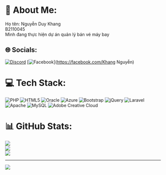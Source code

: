 # 💫 About Me:
Họ tên: Nguyễn Duy Khang<br>B2110045<br>Mình đang thực hiện dự án quản lý bán vé máy bay


## 🌐 Socials:
[![Discord](https://img.shields.io/badge/Discord-%237289DA.svg?logo=discord&logoColor=white)](https://discord.gg/Khanggggg) [![Facebook](https://img.shields.io/badge/Facebook-%231877F2.svg?logo=Facebook&logoColor=white)](https://facebook.com/Khang Nguyễn) 

# 💻 Tech Stack:
![PHP](https://img.shields.io/badge/php-%23777BB4.svg?style=for-the-badge&logo=php&logoColor=white) ![HTML5](https://img.shields.io/badge/html5-%23E34F26.svg?style=for-the-badge&logo=html5&logoColor=white) ![Oracle](https://img.shields.io/badge/Oracle-F80000?style=for-the-badge&logo=oracle&logoColor=white) ![Azure](https://img.shields.io/badge/azure-%230072C6.svg?style=for-the-badge&logo=microsoftazure&logoColor=white) ![Bootstrap](https://img.shields.io/badge/bootstrap-%238511FA.svg?style=for-the-badge&logo=bootstrap&logoColor=white) ![jQuery](https://img.shields.io/badge/jquery-%230769AD.svg?style=for-the-badge&logo=jquery&logoColor=white) ![Laravel](https://img.shields.io/badge/laravel-%23FF2D20.svg?style=for-the-badge&logo=laravel&logoColor=white) ![Apache](https://img.shields.io/badge/apache-%23D42029.svg?style=for-the-badge&logo=apache&logoColor=white) ![MySQL](https://img.shields.io/badge/mysql-%2300000f.svg?style=for-the-badge&logo=mysql&logoColor=white) ![Adobe Creative Cloud](https://img.shields.io/badge/Adobe%20Creative%20Cloud-DA1F26.svg?style=for-the-badge&logo=Adobe%20Creative%20Cloud&logoColor=white)
# 📊 GitHub Stats:
![](https://github-readme-stats.vercel.app/api?username=khangfish&theme=default&hide_border=false&include_all_commits=false&count_private=false)<br/>
![](https://github-readme-streak-stats.herokuapp.com/?user=khangfish&theme=default&hide_border=false)<br/>
![](https://github-readme-stats.vercel.app/api/top-langs/?username=khangfish&theme=default&hide_border=false&include_all_commits=false&count_private=false&layout=compact)

---
[![](https://visitcount.itsvg.in/api?id=khangfish&icon=4&color=2)](https://visitcount.itsvg.in)

<!-- Proudly created with GPRM ( https://gprm.itsvg.in ) -->

